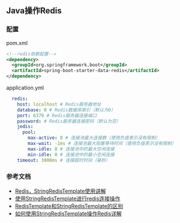 ## Java操作Redis

### 配置
pom.xml
```xml
<!--redis依赖配置-->
<dependency>
  <groupId>org.springframework.boot</groupId>
  <artifactId>spring-boot-starter-data-redis</artifactId>
</dependency>
```

application.yml
```yaml
  redis:
    host: localhost # Redis服务器地址
    database: 0 # Redis数据库索引（默认为0）
    port: 6379 # Redis服务器连接端口
    password: # Redis服务器连接密码（默认为空）
    jedis:
      pool:
        max-active: 8 # 连接池最大连接数（使用负值表示没有限制）
        max-wait: -1ms # 连接池最大阻塞等待时间（使用负值表示没有限制）
        max-idle: 8 # 连接池中的最大空闲连接
        min-idle: 0 # 连接池中的最小空闲连接
    timeout: 3000ms # 连接超时时间（毫秒）
```



### 参考文档
- [Redis，StringRedisTemplate使用讲解](https://www.jianshu.com/p/8f03af4717e7)
- [使用StringRedisTemplate进行redis连接操作](https://blog.csdn.net/baomw/article/details/89186501)
- [RedisTemplate和StringRedisTemplate的区别](https://blog.csdn.net/yifanSJ/article/details/79513179)
- [如何使用StringRedisTemplate操作Redis详解](https://segmentfault.com/a/1190000019952021)